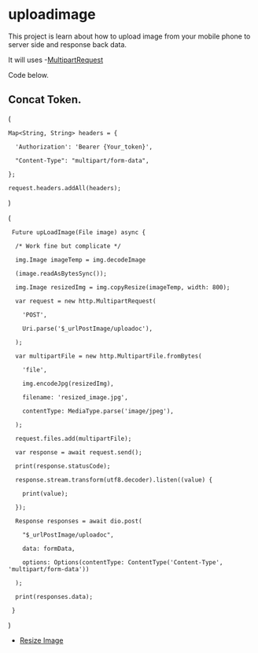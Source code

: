 # uploadimage

This project is learn about how to upload image from your mobile phone to server side and response back data.

It will uses -[MultipartRequest](https://pub.dev/documentation/http/latest/http/MultipartRequest-class.html)

Code below.


## Concat Token.

(

    Map<String, String> headers = {

      'Authorization': 'Bearer {Your_token}',

      "Content-Type": "multipart/form-data",

    };

    request.headers.addAll(headers);
    
)

(

     Future upLoadImage(File image) async {

      /* Work fine but complicate */

      img.Image imageTemp = img.decodeImage

      (image.readAsBytesSync());

      img.Image resizedImg = img.copyResize(imageTemp, width: 800);

      var request = new http.MultipartRequest(

        'POST',

        Uri.parse('$_urlPostImage/uploadoc'),

      );

      var multipartFile = new http.MultipartFile.fromBytes(

        'file',

        img.encodeJpg(resizedImg),

        filename: 'resized_image.jpg',

        contentType: MediaType.parse('image/jpeg'),

      );

      request.files.add(multipartFile);

      var response = await request.send();

      print(response.statusCode);

      response.stream.transform(utf8.decoder).listen((value) {

        print(value);

      });

      Response responses = await dio.post(

        "$_urlPostImage/uploadoc", 

        data: formData, 

        options: Options(contentType: ContentType('Content-Type', 'multipart/form-data'))

      );

      print(responses.data);

     }
    
)

- [Resize Image](https://stackoverflow.com/questions/52603614/flutter-resize-image-before-upload?answertab=votes#tab-top)


